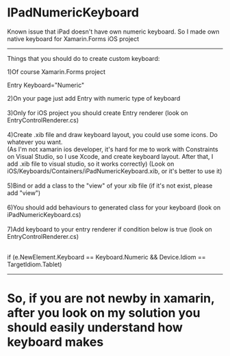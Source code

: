 # IPadNumericKeyboard
Known issue that iPad doesn't have own numeric keyboard. So I made own native keyboard for Xamarin.Forms iOS project 
___
Things that you should do to create custom keyboard:

1)Of course Xamarin.Forms project 
</br>
<p>Entry Keyboard="Numeric"</p>
2)On your page just add Entry with numeric type of keyboard 
</br> </br>
3)Only for iOS project you should create Entry renderer (look on EntryControlRenderer.cs) 
</br> </br>
4)Create .xib file and draw keyboard layout, you could use some icons. Do whatever you want.</br>
(As I'm not xamarin ios developer, it's hard for me to work with Constraints on Visual Studio, so I use Xcode, and create keyboard layout. After that, I add .xib file to visual studio, so it works correctly) 
(Look on iOS/Keyboards/Containers/iPadNumericKeyboard.xib, or it's better to use it)
</br> </br>
5)Bind or add a class to the "view" of your xib file (if it's not exist, please add "view") 
</br> </br>
6)You should add behaviours to generated class for your keyboard (look on iPadNumericKeyboard.cs) 
</br> </br>
7)Add keyboard to your entry renderer if condition below is true (look on EntryControlRenderer.cs) 
</br> </br>
<p>if (e.NewElement.Keyboard == Keyboard.Numeric && Device.Idiom == TargetIdiom.Tablet) </p>

____
# So, if you are not newby in xamarin, after you look on my solution you should easily understand how keyboard makes
